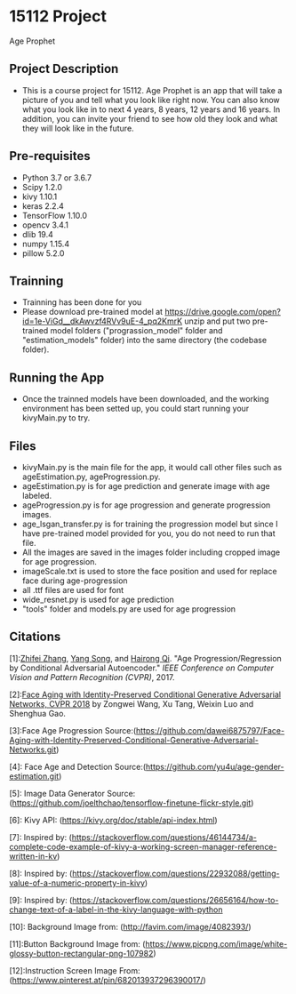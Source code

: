 # 15112 Project 
Age Prophet

## Project Description
* This is a course project for 15112. Age Prophet is an app that will take a picture of you and tell what you look like right now. You can also know what you look like in to next 4 years, 8 years, 12 years and 16 years. In addition, you can invite your friend to see how old they look and what they will look like in the future. 

## Pre-requisites
* Python 3.7 or 3.6.7
* Scipy 1.2.0
* kivy 1.10.1
* keras 2.2.4
* TensorFlow 1.10.0
* opencv 3.4.1
* dlib 19.4
* numpy 1.15.4
* pillow 5.2.0

## Trainning 
* Trainning has been done for you
* Please download pre-trained model at https://drive.google.com/open?id=1e-ViGd__dkAwvzf4RVv9uE-4_pq2KmrK unzip and put two pre-trained model folders ("prograssion_model" folder and "estimation_models" folder) into the same directory (the codebase folder).

## Running the App
* Once the trainned models have been downloaded, and the working environment has been setted up,  you could start running your kivyMain.py to try.  

## Files
* kivyMain.py is the main file for the app, it would call other files such as ageEstimation.py, ageProgression.py. 
* ageEstimation.py is for age prediction and generate image with age labeled.
* ageProgression.py is for age progression and generate progression images.
* age_lsgan_transfer.py is for training the progression model but since I have pre-trained model provided for you, you do not need to run that file.
* All the images are saved in the images folder including cropped image for age progression.
* imageScale.txt is used to store the face position and used for replace face during age-progression
* all .ttf files are used for font
* wide_resnet.py is used for age prediction
* "tools" folder and models.py are used for age progression

## Citations
[1]:[Zhifei Zhang](http://web.eecs.utk.edu/~zzhang61/), [Yang Song](http://web.eecs.utk.edu/~ysong18/), and [Hairong Qi](https://www.eecs.utk.edu/people/faculty/hqi/). "Age Progression/Regression by Conditional Adversarial Autoencoder." *IEEE Conference on Computer Vision and Pattern Recognition (CVPR)*, 2017.

[2]:[Face Aging with Identity-Preserved Conditional Generative Adversarial Networks, CVPR 2018](http://openaccess.thecvf.com/content_cvpr_2018/papers/Wang_Face_Aging_With_CVPR_2018_paper.pdf) by Zongwei Wang, Xu Tang, Weixin Luo and Shenghua Gao. 

[3]:Face Age Progression Source:(https://github.com/dawei6875797/Face-Aging-with-Identity-Preserved-Conditional-Generative-Adversarial-Networks.git)

[4]: Face Age and Detection Source:(https://github.com/yu4u/age-gender-estimation.git)

[5]: Image Data Generator Source: (https://github.com/joelthchao/tensorflow-finetune-flickr-style.git)

[6]: Kivy API: (https://kivy.org/doc/stable/api-index.html)

[7]: Inspired by: (https://stackoverflow.com/questions/46144734/a-complete-code-example-of-kivy-a-working-screen-manager-reference-written-in-kv)

[8]: Inspired by: (https://stackoverflow.com/questions/22932088/getting-value-of-a-numeric-property-in-kivy)

[9]: Inspired by: (https://stackoverflow.com/questions/26656164/how-to-change-text-of-a-label-in-the-kivy-language-with-python

[10]: Background Image from: (http://favim.com/image/4082393/)

[11]:Button Background Image from: (https://www.picpng.com/image/white-glossy-button-rectangular-png-107982)

[12]:Instruction Screen Image From: (https://www.pinterest.at/pin/682013937296390017/)
